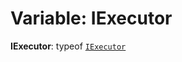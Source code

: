# Variable: IExecutor

**IExecutor**: typeof [`IExecutor`](/auto-docs/interface/variables/IExecutor-1.md)
